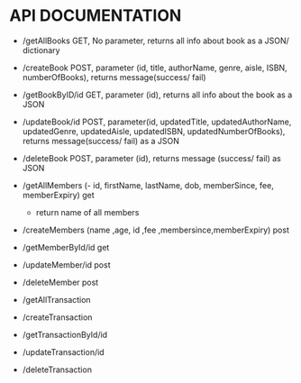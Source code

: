# API DOCUMENTATION
- /getAllBooks
    GET, No parameter, returns all info about book as a JSON/ dictionary
- /createBook
    POST, parameter (id, title, authorName, genre, aisle, ISBN, numberOfBooks), returns message(success/ fail)
- /getBookByID/id
    GET, parameter (id), returns all info about the book as a JSON
- /updateBook/id
    POST, parameter(id, updatedTitle, updatedAuthorName, updatedGenre, updatedAisle, updatedISBN, updatedNumberOfBooks), returns message(success/ fail) as a JSON
- /deleteBook
    POST, parameter (id), returns message (success/ fail) as JSON 

- /getAllMembers (- id, firstName, lastName, dob, memberSince, fee, memberExpiry)
     get
   - return name of all members
- /createMembers (name ,age, id ,fee ,membersince,memberExpiry)
    post
- /getMemberById/id
   get
- /updateMember/id
   post
- /deleteMember
   post

- /getAllTransaction 
- /createTransaction 
- /getTransactionById/id 
- /updateTransaction/id 
- /deleteTransaction